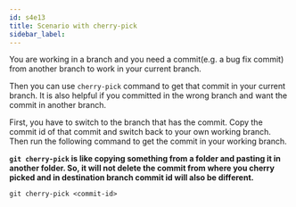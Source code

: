 ```yaml
---
id: s4e13
title: Scenario with cherry-pick
sidebar_label:
---
```




You are working in a branch and you need a commit(e.g. a bug fix commit) from another branch to work in your current branch.

Then you can use `cherry-pick` command to get that commit in your current branch. It is also helpful if you committed in the wrong branch and want the commit in another branch.

First, you have to switch to the branch that has the commit. Copy the commit id of that commit and switch back to your own working branch. Then run the following command to get the commit in your working branch.


**`git cherry-pick` is like copying something from a folder and pasting it in another folder. So, it will not delete the commit from where you cherry picked and in destination branch commit id will also be different.**

`git cherry-pick <commit-id>`
